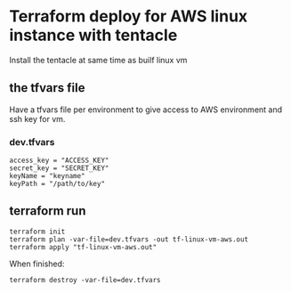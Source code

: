 # Terraform deploy for AWS linux instance with tentacle

Install the tentacle at same time as builf linux vm

## the tfvars file

Have a tfvars file per environment to give access to AWS environment and ssh key for vm.

### dev.tfvars

```
access_key = "ACCESS_KEY"
secret_key = "SECRET_KEY"
keyName = "keyname"
keyPath = "/path/to/key"
```

## terraform run
```
terraform init
terraform plan -var-file=dev.tfvars -out tf-linux-vm-aws.out
terraform apply "tf-linux-vm-aws.out"
```

When finished:
```
terraform destroy -var-file=dev.tfvars
```
